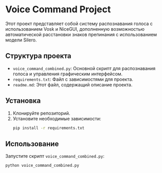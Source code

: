 # Voice Command Project

Этот проект представляет собой систему распознавания голоса с использованием Vosk и NiceGUI, дополненную возможностью автоматической расстановки знаков препинания с использованием модели Silero.

## Структура проекта

- `voice_command_combined.py`: Основной скрипт для распознавания голоса и управления графическим интерфейсом.
- `requirements.txt`: Файл с зависимостями для проекта.
- `readme.md`: Этот файл, содержащий описание проекта.

## Установка

1. Клонируйте репозиторий.
2. Установите необходимые зависимости:
    ```bash
    pip install -r requirements.txt
    ```

## Использование

Запустите скрипт `voice_command_combined.py`:
```bash
python voice_command_combined.py
